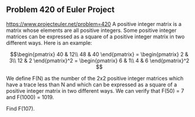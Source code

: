 ## Problem 420 of Euler Project 
https://www.projecteuler.net/problem=420
A positive integer matrix is a matrix whose elements are all positive integers.
Some positive integer matrices can be expressed as a square of a positive integer matrix in two different ways. Here is an example:

$$\begin{pmatrix}
40 & 12\\
48 & 40
\end{pmatrix} =
\begin{pmatrix}
2 & 3\\
12 & 2
\end{pmatrix}^2 =
\begin{pmatrix}
6 & 1\\
4 & 6
\end{pmatrix}^2
$$


We define F(N) as the number of the 2x2 positive integer matrices which have a trace less than N and which can be expressed as a square of a positive integer matrix in two different ways.
We can verify that F(50) = 7 and F(1000) = 1019.


Find F(107).